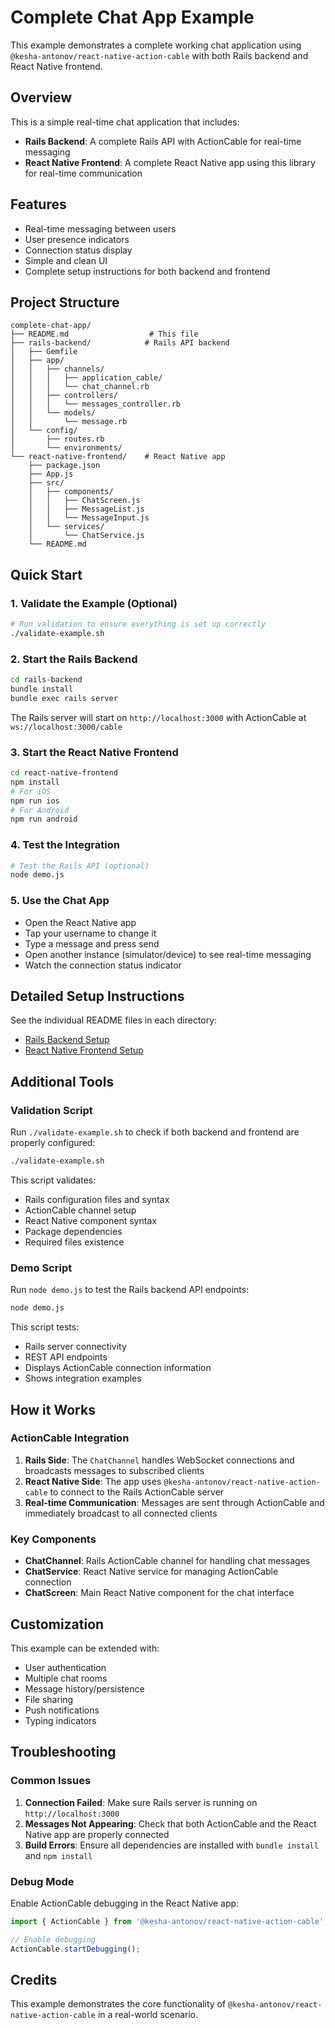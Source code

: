 # Complete Chat App Example

This example demonstrates a complete working chat application using `@kesha-antonov/react-native-action-cable` with both Rails backend and React Native frontend.

## Overview

This is a simple real-time chat application that includes:

- **Rails Backend**: A complete Rails API with ActionCable for real-time messaging
- **React Native Frontend**: A complete React Native app using this library for real-time communication

## Features

- Real-time messaging between users
- User presence indicators
- Connection status display
- Simple and clean UI
- Complete setup instructions for both backend and frontend

## Project Structure

```
complete-chat-app/
├── README.md                  # This file
├── rails-backend/            # Rails API backend
│   ├── Gemfile
│   ├── app/
│   │   ├── channels/
│   │   │   ├── application_cable/
│   │   │   └── chat_channel.rb
│   │   ├── controllers/
│   │   │   └── messages_controller.rb
│   │   └── models/
│   │       └── message.rb
│   └── config/
│       ├── routes.rb
│       └── environments/
└── react-native-frontend/    # React Native app
    ├── package.json
    ├── App.js
    ├── src/
    │   ├── components/
    │   │   ├── ChatScreen.js
    │   │   ├── MessageList.js
    │   │   └── MessageInput.js
    │   └── services/
    │       └── ChatService.js
    └── README.md
```

## Quick Start

### 1. Validate the Example (Optional)

```bash
# Run validation to ensure everything is set up correctly
./validate-example.sh
```

### 2. Start the Rails Backend

```bash
cd rails-backend
bundle install
bundle exec rails server
```

The Rails server will start on `http://localhost:3000` with ActionCable at `ws://localhost:3000/cable`

### 3. Start the React Native Frontend

```bash
cd react-native-frontend
npm install
# For iOS
npm run ios
# For Android  
npm run android
```

### 4. Test the Integration

```bash
# Test the Rails API (optional)
node demo.js
```

### 5. Use the Chat App

- Open the React Native app
- Tap your username to change it
- Type a message and press send  
- Open another instance (simulator/device) to see real-time messaging
- Watch the connection status indicator

## Detailed Setup Instructions

See the individual README files in each directory:

- [Rails Backend Setup](rails-backend/README.md)
- [React Native Frontend Setup](react-native-frontend/README.md)

## Additional Tools

### Validation Script

Run `./validate-example.sh` to check if both backend and frontend are properly configured:

```bash
./validate-example.sh
```

This script validates:
- Rails configuration files and syntax
- ActionCable channel setup  
- React Native component syntax
- Package dependencies
- Required files existence

### Demo Script

Run `node demo.js` to test the Rails backend API endpoints:

```bash
node demo.js
```

This script tests:
- Rails server connectivity
- REST API endpoints  
- Displays ActionCable connection information
- Shows integration examples

## How it Works

### ActionCable Integration

1. **Rails Side**: The `ChatChannel` handles WebSocket connections and broadcasts messages to subscribed clients
2. **React Native Side**: The app uses `@kesha-antonov/react-native-action-cable` to connect to the Rails ActionCable server
3. **Real-time Communication**: Messages are sent through ActionCable and immediately broadcast to all connected clients

### Key Components

- **ChatChannel**: Rails ActionCable channel for handling chat messages
- **ChatService**: React Native service for managing ActionCable connection
- **ChatScreen**: Main React Native component for the chat interface

## Customization

This example can be extended with:

- User authentication
- Multiple chat rooms
- Message history/persistence
- File sharing
- Push notifications
- Typing indicators

## Troubleshooting

### Common Issues

1. **Connection Failed**: Make sure Rails server is running on `http://localhost:3000`
2. **Messages Not Appearing**: Check that both ActionCable and the React Native app are properly connected
3. **Build Errors**: Ensure all dependencies are installed with `bundle install` and `npm install`

### Debug Mode

Enable ActionCable debugging in the React Native app:

```javascript
import { ActionCable } from '@kesha-antonov/react-native-action-cable';

// Enable debugging
ActionCable.startDebugging();
```

## Credits

This example demonstrates the core functionality of `@kesha-antonov/react-native-action-cable` in a real-world scenario.